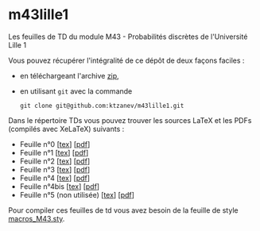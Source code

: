 # m43lille1

Les feuilles de TD du module M43 - Probabilités discrètes de l'Université Lille 1

Vous pouvez récupérer l'intégralité de ce dépôt de deux façons faciles :

- en téléchargeant l'archive [zip](https://github.com/ktzanev/m43lille1/archive/master.zip),
- en utilisant `git` avec la commande

  ~~~~~~~
  git clone git@github.com:ktzanev/m43lille1.git
  ~~~~~~~

Dans le répertoire TDs vous pouvez trouver les sources LaTeX et les PDFs (compilés avec XeLaTeX) suivants :

- Feuille n°0 [[tex](https://raw.githubusercontent.com/ktzanev/m43lille1/master/TDs/M43_2015-16_TD0.tex)] [[pdf](https://raw.githubusercontent.com/ktzanev/m43lille1/master/TDs/M43_2015-16_TD0.pdf)]
- Feuille n°1 [[tex](https://raw.githubusercontent.com/ktzanev/m43lille1/master/TDs/M43_2015-16_TD1.tex)] [[pdf](https://raw.githubusercontent.com/ktzanev/m43lille1/master/TDs/M43_2015-16_TD1.pdf)]
- Feuille n°2 [[tex](https://raw.githubusercontent.com/ktzanev/m43lille1/master/TDs/M43_2015-16_TD2.tex)] [[pdf](https://raw.githubusercontent.com/ktzanev/m43lille1/master/TDs/M43_2015-16_TD2.pdf)]
- Feuille n°3 [[tex](https://raw.githubusercontent.com/ktzanev/m43lille1/master/TDs/M43_2015-16_TD3.tex)] [[pdf](https://raw.githubusercontent.com/ktzanev/m43lille1/master/TDs/M43_2015-16_TD3.pdf)]
- Feuille n°4 [[tex](https://raw.githubusercontent.com/ktzanev/m43lille1/master/TDs/M43_2015-16_TD4.tex)] [[pdf](https://raw.githubusercontent.com/ktzanev/m43lille1/master/TDs/M43_2015-16_TD4.pdf)]
- Feuille n°4bis [[tex](https://raw.githubusercontent.com/ktzanev/m43lille1/master/TDs/M43_2015-16_TD4bis.tex)] [[pdf](https://raw.githubusercontent.com/ktzanev/m43lille1/master/TDs/M43_2015-16_TD4bis.pdf)]
- Feuille n°5 (non utilisée) [[tex](https://raw.githubusercontent.com/ktzanev/m43lille1/master/TDs/M43_2015-16_TD5.tex)] [[pdf](https://raw.githubusercontent.com/ktzanev/m43lille1/master/TDs/M43_2015-16_TD5.pdf)]

Pour compiler ces feuilles de td vous avez besoin de la feuille de style [macros_M43.sty](https://raw.githubusercontent.com/ktzanev/m43lille1/master/TDs/macros_M43.sty).

